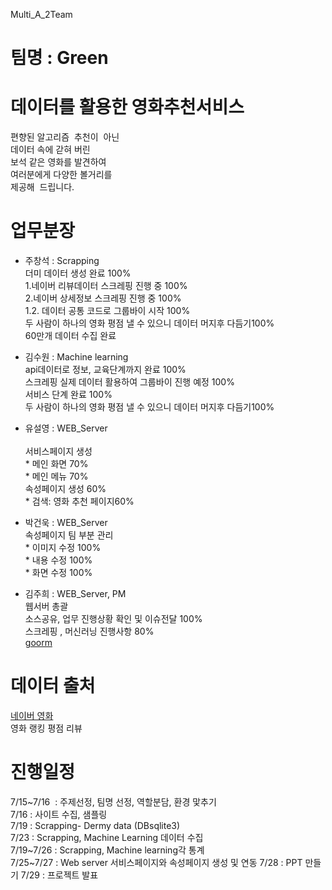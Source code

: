 Multi_A_2Team

# 팀명 : Green 

# 데이터를 활용한 영화추천서비스<br>
편향된 알고리즘  추천이  아닌<br>
데이터 속에 갇혀 버린 <br>
보석 같은 영화를 발견하여<br>
여러분에게 다양한 볼거리를 <br>
제공해  드립니다.


# 업무분장<br>
* 주창석 : Scrapping<br>
         더미 데이터 생성 완료 100%<br>
         1.네이버 리뷰데이터 스크레핑 진행 중 100% <br>
         2.네이버 상세정보 스크레핑 진행 중 100% <br>
         1.2. 데이터 공통 코드로 그룹바이 시작 100% <br>
         두 사람이 하나의 영화 평점 낼 수 있으니 데이터 머지후 다듬기100% <br>
         60만개 데이터 수집 완료
         
* 김수원 : Machine learning<br>
         api데이터로 정보, 교육단계까지 완료 100% <br>
         스크레핑 실제 데이터 활용하여 그룹바이 진행 예정 100% <br>
         서비스 단계 완료 100% <br>
         두 사람이 하나의 영화 평점 낼 수 있으니 데이터 머지후 다듬기100%<br>
          
         
* 유설영 : WEB_Server<br>        
         서비스페이지 생성<br>
          * 메인 화면 70% <br>
          * 메인 메뉴 70% <br>
         속성페이지 생성 60%<br>
          * 검색: 영화 추천 페이지60% <br>
         
         
* 박건욱 : WEB_Server<br>
         속성페이지 팀 부분 관리<br>
          * 이미지 수정 100%<br>
          * 내용 수정 100% <br>
          * 화면 수정 100% <br>
         
* 김주희 : WEB_Server, PM<br>
         웹서버 총괄<br>
         소스공유, 업무 진행상황 확인 및 이슈전달 100% <br>
         스크레핑 , 머신러닝 진행사항 80% <br>
         [goorm](https://multi-a-team-cddcy.run.goorm.io/)<br>

# 데이터 출처<br>
[네이버 영화](https://movie.naver.com/) <br>
영화 랭킹
평점 리뷰 

# 진행일정<br>
 7/15~7/16  : 주제선정, 팀명 선정, 역할분담, 환경 맟추기 <br>
 7/16 : 사이트 수집, 샘플링<br>
 7/19 : Scrapping- Dermy data (DBsqlite3) <br>
 7/23 : Scrapping, Machine Learning 데이터 수집<br>
 7/19~7/26 : Scrapping, Machine learning각 통계<br>
 7/25~7/27 : Web server 서비스페이지와 속성페이지 생성 및 연동 7/28 : PPT 만들기 7/29 : 프로젝트 발표<br>

